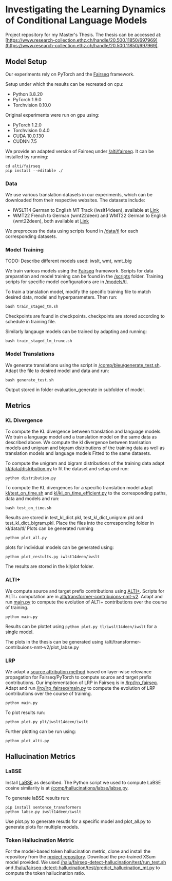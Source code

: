# Investigating the Learning Dynamics of Conditional Language Models

Project repository for my Master's Thesis. The thesis can be accessed at: [https://www.research-collection.ethz.ch/handle/20.500.11850/697969](https://www.research-collection.ethz.ch/handle/20.500.11850/697969).

## Model Setup

Our experiments rely on PyTorch and the [Fairseq](https://github.com/facebookresearch/fairseq) framework. 

Setup under which the results can be recreated on cpu:
- Python 3.8.20
- PyTorch 1.9.0
- Torchvision 0.10.0
  
Original experiments were run on gpu using:
- PyTorch 1.2.0
- Torchvision 0.4.0 
- CUDA 10.0.130
- CUDNN 7.5

We provide an adapted version of Fairseq under [/alti/fairseq](/alti/fairseq).
It can be installed by running:

``` 
cd alti/fairseq
pip install --editable ./
```

### Data

We use various translation datasets in our experiments, which can be downloaded from their respective websites. The datasets include:

- IWSLT14 German to English MT Track (iwslt14deen), available at [Link](https://wit3.fbk.eu/2014-01)
- WMT22 French to German (wmt22deen) and WMT22 German to English (wmt22deen), both available at [Link](https://www.statmt.org/wmt22/translation-task.html)

We preprocess the data using scripts found in [/data/tl](/data/tl) for each corresponding datasets.

### Model Training

TODO: Describe different models used: iwslt, wmt, wmt_big

We train various models using the [Fairseq](https://github.com/facebookresearch/fairseq) framework. Scripts for data preparation and model training can be found in the [/scripts](/scripts) folder. Training scripts for specific model configurations are in [/models/tl](/models/tl).

To train a translation model, modify the specific training file to match desired data, model and hyperparameters. Then run:
```
bash train_staged_tm.sh
```
Checkpoints are found in checkpoints. checkpoints are stored according to schedule in training file.

Similarly langauge models can be trained by adapting and running:
```
bash train_staged_lm_trunc.sh
```

### Model Translations

We generate translations using the script in [/comp/bleu/generate_test.sh](/compt/bleu/generate_test.sh).
Adapt the file to desired model and data and run:

```
bash generate_test.sh
```

Output stored in folder evaluation_generate in subfolder of model.

## Metrics

### KL Divergence

To compute the KL divergence between translation and language models.
We train a language model and a translation model on the same data as described above. 
We compute the kl divergence between tranlsation models and unigram and bigram distributions of the training data as well as translation models and language models Fitted to the same datasets.

To compute the unigram and bigram distributions of the training data adapt [kl/data/distribution.py](/kl/data/distribution.py) to fit the dataset and setup and run:
```
python distribution.py
```

To compute the KL divergences for a specific translation model adapt [kl/test_on_time.sh](/kl/test_on_time.sh) and [kl/kl_on_time_efficient.py](kl/kl_on_time_efficient.py) to the corresponding paths, data and models and run:

```
bash test_on_time.sh
```

Results are stored in test_kl_dict.pkl, test_kl_dict_unigram.pkl and test_kl_dict_bigram.pkl.
Place the files into the corresponding folder in kl/data/tl/
Plots can be generated running 
```
python plot_all.py
```
plots for individual models can be generated using:

```
python plot_restults.py iwlst14deen/iwslt
```

The results are stored in the kl/plot folder.

### ALTI+

We compute source and target prefix contributions using [ALTI+](https://github.com/mt-upc/transformer-contributions-nmt). Scripts for ALTI+ computation are in [alti/transformer-contribuions-nmt-v2](/alti/transformer-contribuions-nmt-v2). Adapt and run [main.py](/alti/transformer-contribuions-nmt-v2/main.py) to compute the evolution of ALTI+ contributions over the course of training.

```
python main.py
```

Results can be plottet using 
``` python plot.py tl/iwslt14deen/iwslt ```
for a single model.

The plots in the thesis can be generated using /alti/transformer-contribuions-nmt-v2/plot_labse.py

### LRP

We adapt a [source attribution method](https://github.com/lena-voita/the-story-of-heads) based on layer-wise relevance propagation for Fairseq/PyTorch to compute source and target prefix contributions. Our implementation of LRP in Fairseq is in [/lrp/lrp_fairseq](/lrp/lrp_fairseq). Adapt and run [/lrp/lrp_fairseq/main.py](/lrp/lrp_fairseq/main.py) to compute the evolution of LRP contributions over the course of training.
```
python main.py
```
To plot results run:
```
python plot.py plt/iwslt14deen/iwslt
```
Further plotting can be run using:
```
python plot_alti.py
```

## Hallucination Metrics

### LaBSE

Install [LaBSE](https://huggingface.co/sentence-transformers/LaBSE) as described. The Python script we used to compute LaBSE cosine similarity is at [/comp/hallucinations/labse/labse.py](/comp/hallucinations/labse/labse.py).

To generate laBSE results run:
```
pip install sentence_transformers
python labse.py iwslt14deen/iwslt
```
Use plot.py to generate resutls for a specific model and plot_all.py to generate plots for multiple models.

### Token Hallucination Metric

For the model-based token hallucination metric, clone and install the repository from the [project repository](https://github.com/violet-zct/fairseq-detect-hallucination). Download the pre-trained XSum model provided. We used [/halu/fairseq-detect-hallucination/test/run_test.sh](/halu/fairseq-detect-hallucination/test/run_test.sh) and [/halu/fairseq-detect-hallucination/test/predict_hallucination_mt.py](/halu/fairseq-detect-hallucination/test/run_test.sh) to compute the token hallucination ratio.

